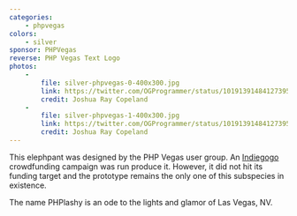 ```yaml
---
categories:
    - phpvegas
colors:
    - silver
sponsor: PHPVegas
reverse: PHP Vegas Text Logo
photos:
    -
        file: silver-phpvegas-0-400x300.jpg
        link: https://twitter.com/OGProgrammer/status/1019139148412739584
        credit: Joshua Ray Copeland
    -
        file: silver-phpvegas-1-400x300.jpg
        link: https://twitter.com/OGProgrammer/status/1019139148412739584
        credit: Joshua Ray Copeland
---
```

This elephpant was designed by the PHP Vegas user group. An [Indiegogo](https://igg.me/at/elephpant)
crowdfunding campaign was run produce it. However, it did not hit its funding target
and the prototype remains the only one of this subspecies in existence.

The name PHPlashy is an ode to the lights and glamor of Las Vegas, NV.
